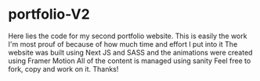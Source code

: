 # portfolio-V2
Here lies the code for my second portfolio website.
This is easily the work I'm most prouf of because of how much time and effort I put into it
The website was built using Next JS and SASS and the animations were created using Framer Motion
All of the content is managed using sanity
Feel free to fork, copy and work on it. Thanks!
